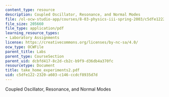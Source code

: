 ```yaml
---
content_type: resource
description: Coupled Oscillator, Resonance, and Normal Modes
file: /ol-ocw-studio-app/courses/8-03-physics-iii-spring-2003/c5dfe1222320a603c146ccdcf8935d7d_take_home_experiments2.pdf
file_size: 205660
file_type: application/pdf
learning_resource_types:
- Laboratory Assignments
license: https://creativecommons.org/licenses/by-nc-sa/4.0/
ocw_type: OCWFile
parent_title: Labs
parent_type: CourseSection
parent_uid: dcbfd417-8c2d-cb2c-b9f9-d36db4a370fc
resourcetype: Document
title: take_home_experiments2.pdf
uid: c5dfe122-2320-a603-c146-ccdcf8935d7d
---
```

Coupled Oscillator, Resonance, and Normal Modes